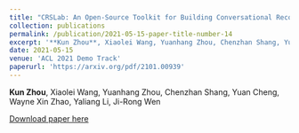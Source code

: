 ```yaml
---
title: "CRSLab: An Open-Source Toolkit for Building Conversational Recommender System"
collection: publications
permalink: /publication/2021-05-15-paper-title-number-14
excerpt: '**Kun Zhou**, Xiaolei Wang, Yuanhang Zhou, Chenzhan Shang, Yuan Cheng, Wayne Xin Zhao, Yaliang Li, Ji-Rong Wen'
date: 2021-05-15
venue: 'ACL 2021 Demo Track'
paperurl: 'https://arxiv.org/pdf/2101.00939'
---
```

**Kun Zhou**, Xiaolei Wang, Yuanhang Zhou, Chenzhan Shang, Yuan Cheng, Wayne Xin Zhao, Yaliang Li, Ji-Rong Wen

[Download paper here](https://arxiv.org/pdf/2101.00939)
